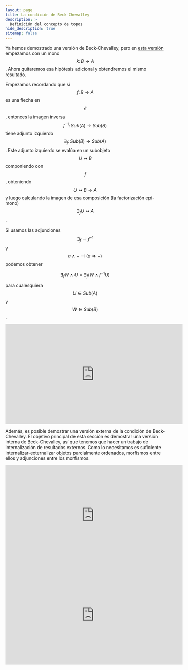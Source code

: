 ```yaml
---
layout: page
title: La condición de Beck-Chevalley
description: >
  Definición del concepto de topos
hide_description: true
sitemap: false
---
```


Ya hemos demostrado una versión de Beck-Chevalley, pero en [esta versión](./4-3im.md) empezamos con un mono 
$$k\colon B\to A$$. Ahora quitaremos esa hipótesis adicional y obtendremos el mismo resultado.

Empezamos recordando que si $$f\colon B\to A$$ es una flecha en $$\mathcal{E}$$, entonces la imagen inversa 
$$f^{-1}\colon Sub(A)\to Sub (B)$$ tiene adjunto izquierdo $$\exists_f\colon Sub(B)\to Sub(A)$$. Este adjunto izquierdo se evalúa en un subobjeto $$U\rightarrowtail B$$ componiendo con $$f$$, obteniendo $$U\rightarrowtail B\to A$$ y luego calculando la imagen de esa composición (la factorización epi-mono) $$\exists_f U\rightarrowtail A$$.

Si usamos las adjunciones $$\exists_f \dashv f^{-1}$$ y $$a\land - \dashv (a\Rightarrow -)$$ podemos obtener

$$
\exists_f W\land U = \exists_f(W\land f^{-1}U)
$$

para cualesquiera $$U\in Sub(A)$$ y $$W\in Sub(B)$$.

<p>
<iframe width="560" height="315" src="https://www.youtube.com/embed/Al9Zk2PNjKY" title="Clase44" frameborder="0" allow="accelerometer; autoplay; clipboard-write; encrypted-media; gyroscope; picture-in-picture; web-share" allowfullscreen></iframe>
</p>

Además, es posible demostrar una versión externa de la condición de Beck-Chevalley. El objetivo principal de esta sección es demostrar una versión interna de Beck-Chevalley, así que tenemos que hacer un trabajo de internalización de resultados externos. Como lo necesitamos es suficiente internalizar-externalizar objetos parcialmente ordenados, morfismos entre ellos y adjunciones entre los morfismos.

<p>
<iframe width="560" height="315" src="https://www.youtube.com/embed/-mTwxPoELSY" title="Clase45" frameborder="0" allow="accelerometer; autoplay; clipboard-write; encrypted-media; gyroscope; picture-in-picture; web-share" allowfullscreen></iframe>
<iframe width="560" height="315" src="https://www.youtube.com/embed/QbT3gqehgI4" title="Clase46" frameborder="0" allow="accelerometer; autoplay; clipboard-write; encrypted-media; gyroscope; picture-in-picture; web-share" allowfullscreen></iframe>
</p>

<link rel="stylesheet" type="text/css" href="https://tikzjax.com/v1/fonts.css">
<script src="https://tikzjax.com/v1/tikzjax.js"></script>
<script type="text/tikz">
  \begin{tikzpicture}
    \draw (0,0) circle (1in);
  \end{tikzpicture}
</script>